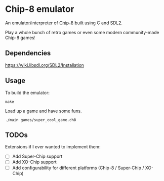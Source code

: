 # Chip-8 emulator

An emulator/interpreter of [Chip-8](https://en.wikipedia.org/wiki/CHIP-8) built using C and SDL2.

Play a whole bunch of retro games or even some modern community-made Chip-8 games!  

## Dependencies
https://wiki.libsdl.org/SDL2/Installation

## Usage

To build the emulator:
```
make
```

Load up a game and have some funs.
```
./main games/super_cool_game.ch8
```

## TODOs
Extensions if I ever wanted to implement them:
- [ ] Add Super-Chip support
- [ ] Add XO-Chip support
- [ ] Add configurability for different platforms (Chip-8 / Super-Chip / XO-Chip)
